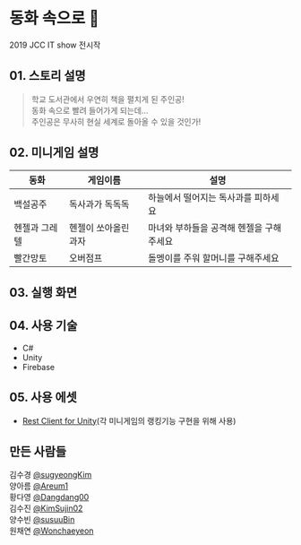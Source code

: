 # 동화 속으로 :cherry_blossom:
2019 JCC IT show 전시작  

## 01. 스토리 설명

>학교 도서관에서 우연히 책을 펼치게 된 주인공!  
동화 속으로 빨려 들어가게 되는데...  
주인공은 무사히 현실 세계로 돌아올 수 있을 것인가!

## 02. 미니게임 설명

동화|게임이름|설명
----------|---------|---------
백설공주|독사과가 독독독|하늘에서 떨어지는 독사과를 피하세요
헨젤과 그레텔|헨젤이 쏘아올린 과자|마녀와 부하들을 공격해 헨젤을 구해주세요
빨간망토|오버점프|돌멩이를 주워 할머니를 구해주세요

## 03. 실행 화면

## 04. 사용 기술
* C#
* Unity
* Firebase

## 05. 사용 에셋
* [Rest Client for Unity](https://assetstore.unity.com/packages/tools/network/rest-client-for-unity-102501)(각 미니게임의 랭킹기능 구현을 위해 사용)

## 만든 사람들
김수경 [@sugyeongKim](https://github.com/sugyeongKim)  
양아름 [@Areum1](https://github.com/Areum1)  
황다영 [@Dangdang00](https://github.com/Dangdang00)  
김수진 [@KimSujin02](https://github.com/KimSujin02)  
양수빈 [@susuuBin](https://github.com/susuuBin)  
원채연 [@Wonchaeyeon](https://github.com/Wonchaeyeon)  
